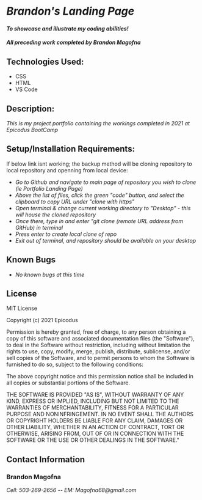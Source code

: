 # _Brandon's Landing Page_

#### _To showcase and illustrate my coding abilities!_

#### _All preceding work completed by **Brandon Magofna**_

## Technologies Used:

* CSS
* HTML
* VS Code


## Description:

_This is my project portfolio containing the workings completed in 2021 at Epicodus BootCamp_

## Setup/Installation Requirements:

If below link isnt working; the backup method will be cloning repository to local repository and openning from local device:

* _Go to Github and navigate to main page of repository you wish to clone (ie Portfolio Landing Page)_
* _Above the list of files, click the green "code" button, and select the clipboard to copy URL under "clone with https"_
* _Open terminal & change current working directory to "Desktop" - this will house the cloned repository_
* _Once there, type in and enter "git clone (remote URL address from GitHub) in terminal_
* _Press enter to create local clone of repo_
* _Exit out of terminal, and repository should be available on your desktop_ 

## Known Bugs

* _No known bugs at this time_

## License

MIT License

Copyright (c) 2021 Epicodus

Permission is hereby granted, free of charge, to any person obtaining a copy of this software and associated documentation files (the "Software"), to deal in the Software without restriction, including without limitation the rights to use, copy, modify, merge, publish, distribute, sublicense, and/or sell copies of the Software, and to permit persons to whom the Software is furnished to do so, subject to the following conditions:

The above copyright notice and this permission notice shall be included in all copies or substantial portions of the Software.

THE SOFTWARE IS PROVIDED "AS IS", WITHOUT WARRANTY OF ANY KIND, EXPRESS OR IMPLIED, INCLUDING BUT NOT LIMITED TO THE WARRANTIES OF MERCHANTABILITY, FITNESS FOR A PARTICULAR PURPOSE AND NONINFRINGEMENT. IN NO EVENT SHALL THE AUTHORS OR COPYRIGHT HOLDERS BE LIABLE FOR ANY CLAIM, DAMAGES OR OTHER LIABILITY, WHETHER IN AN ACTION OF CONTRACT, TORT OR OTHERWISE, ARISING FROM, OUT OF OR IN CONNECTION WITH THE SOFTWARE OR THE USE OR OTHER DEALINGS IN THE SOFTWARE."

## Contact Information

### Brandon Magofna

_Cell: 503-269-2656 -- EM: Magofna68@gmail.com_